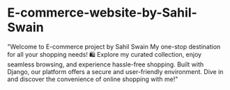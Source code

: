 # E-commerce-website-by-Sahil-Swain
"Welcome to E-commerce project by Sahil Swain My one-stop destination for all your shopping needs! 🛍️ Explore my curated collection, enjoy seamless browsing, and experience hassle-free shopping. Built with Django, our platform offers a secure and user-friendly environment. Dive in and discover the convenience of online shopping with me!"
